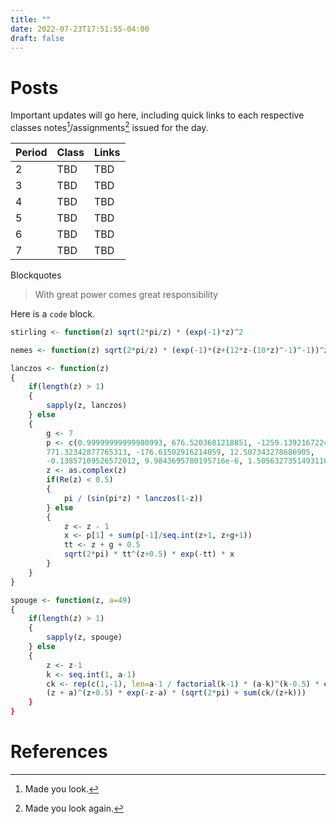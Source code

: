 ```yaml
---
title: ""
date: 2022-07-23T17:51:55-04:00
draft: false
---
```


# Posts
Important updates will go here, including quick links to each respective classes notes[^1]/assignments[^2] issued for the day. 


Period  | Class | Links
--------|-------|--------
2       | TBD   | TBD 
3       | TBD   | TBD 
4       | TBD   | TBD 
5       | TBD   | TBD 
6       | TBD   | TBD 
7       | TBD   | TBD 

Blockquotes 
> With great power comes great responsibility


Here is a `code` block. 

```R
stirling <- function(z) sqrt(2*pi/z) * (exp(-1)*z)^2

nemes <- function(z) sqrt(2*pi/z) * (exp(-1)*(z+(12*z-(10*z)^-1)^-1))^z

lanczos <- function(z)
{
    if(length(z) > 1)
    {
        sapply(z, lanczos)
    } else 
    {
        g <- 7
        p <- c(0.99999999999980993, 676.5203681218851, -1259.1392167224028,
        771.32342877765313, -176.61502916214059, 12.507343278686905,
        -0.13857109526572012, 9.9843695780195716e-6, 1.5056327351493116e-7)
        z <- as.complex(z)
        if(Re(z) < 0.5)
        {
            pi / (sin(pi*z) * lanczos(1-z))
        } else
        {
            z <- z - 1
            x <- p[1] + sum(p[-1]/seq.int(z+1, z+g+1))
            tt <- z + g + 0.5
            sqrt(2*pi) * tt^(z+0.5) * exp(-tt) * x
        }
    }
}

spouge <- function(z, a=49)
{
    if(length(z) > 1)
    {
        sapply(z, spouge)
    } else 
    {
        z <- z-1
        k <- seq.int(1, a-1)
        ck <- rep(c(1,-1), len=a-1 / factorial(k-1) * (a-k)^(k-0.5) * exp(a-k)
        (z + a)^(z+0.5) * exp(-z-a) * (sqrt(2*pi) + sum(ck/(z+k)))
    }
}
```

<!-- ![Example](ex.png) -->

# References
[^1]: Made you look. 
[^2]: Made you look again.
